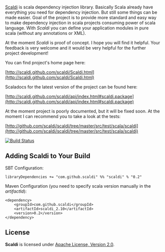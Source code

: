 [Scaldi](http://scaldi.github.com/scaldi/Scaldi.html) is scala dependency injection library. Basically Scala
already have everything you need for dependency injection. But still some things can be made easier.
Goal of the project is to provide more standard and easy way to make dependency injection in scala
projects consuming power of scala language. With *Scaldi* you can define your application modules in pure scala
(without any annotations or XML).

At the moment *Scaldi* is proof of concept. I hope you will find it helpful. Your feedback is very welcome and it would be very helpful
for the further project development!

You can find project's home page here:

[http://scaldi.github.com/scaldi/Scaldi.html](http://scaldi.github.com/scaldi/Scaldi.html)

Scaladocs for the latest version of the project can be found here:

[http://scaldi.github.com/scaldi/api/index.html#scaldi.package](http://scaldi.github.com/scaldi/api/index.html#scaldi.package)

At the moment project is poorly documented, but it will be fixed soon. At the moment I can recommend you to take a look
at the tests:

[http://github.com/scaldi/scaldi/tree/master/src/test/scala/scaldi](http://github.com/scaldi/scaldi/tree/master/src/test/scala/scaldi)

[![Build Status](https://travis-ci.org/scaldi/scaldi.png?branch=master)](https://travis-ci.org/scaldi/scaldi)

## Adding Scaldi to Your Build

SBT Configuration:

    libraryDependencies += "com.github.scaldi" %% "scaldi" % "0.2"

Maven Configuration (you need to specify scala version manually in the *artifactId*):

    <dependency>
        <groupId>com.github.scaldi</groupId>
        <artifactId>scaldi_2.10</artifactId>
        <version>0.2</version>
    </dependency>

## License

**Scaldi** is licensed under [Apache License, Version 2.0](http://www.apache.org/licenses/LICENSE-2.0).